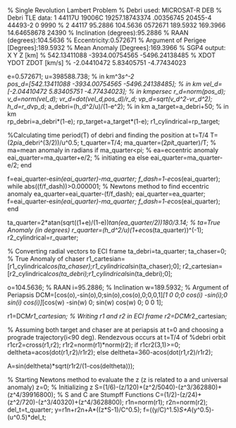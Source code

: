 % Single Revolution Lambert Problem
% Debri used: MICROSAT-R DEB 
% Debri TLE data: 1 44117U 19006C   19257.18743374  .00356745  20455-4  44493-2 0  9990
%                 2 44117  95.2886 104.5636 0572671 189.5932 169.3966 14.64658678 24390
% Inclination (degrees):95.2886
% RAAN (degrees):104.5636
% Eccentricity:0.572671
% Argument of Perigee [Degrees]:189.5932
% Mean Anomaly [Degrees]:169.3966
% SGP4 output:  X                Y                Z     [km]
%            542.13411088    -3934.00754565    -5496.24138485 
%             XDOT             YDOT             ZDOT    [km/s]
%            -2.04410472        5.83405751       -4.77434023

e=0.572671;
u=398588.738;                                                % in km^3*s^-2                
pos_d=[542.13411088 -3934.00754565 -5496.24138485];          % in km
vel_d=[-2.04410472 5.83405751 -4.77434023];                  % in kmpersec
r_d=norm(pos_d);
v_d=norm(vel_d);
vr_d=dot(vel_d,pos_d)/r_d;
vp_d=sqrt(v_d^2-vr_d^2);
h_d=r_d*vp_d;
a_debri=(h_d^2/u)/(1-e^2);                                    % in km
a_target=a_debri+50;                                          % in km  
rp_debri=a_debri*(1-e);
rp_target=a_target*(1-e);
r1_cylindrical=rp_target;

%Calculating time period(T) of debri and finding the position at t=T/4
T=(2*pi*a_debri^(3/2))/u^0.5;
t_quarter=T/4;
ma_quarter=(2*pi*t_quarter)/T;                     % ma=mean anomaly in radians
if ma_quarter<pi;                                  % ea=eccentric anomaly     
    eai_quarter=ma_quarter+e/2;                    % initiating ea
else
    eai_quarter=ma_quarter-e/2;
end
       
f=eai_quarter-e*sin(eai_quarter)-ma_quarter;
f_dash=1-e*cos(eai_quarter);
while abs((f/f_dash))>0.000001;                         % Newtons method to find eccentric anomaly 
    ea_quarter=eai_quarter-(f/f_dash);
    eai_quarter=ea_quarter;
    f=eai_quarter-e*sin(eai_quarter)-ma_quarter;
    f_dash=1-e*cos(eai_quarter); 
end

ta_quarter=2*atan(sqrt((1+e)/(1-e))*tan(ea_quarter/2))*180/3.14;    % ta=True Anomaly (in degrees) 
r_quarter=(h_d^2/u)*(1+e*cos(ta_quarter))^(-1);
r2_cylindrical=r_quarter;

% Converting radial vectors to ECI frame
ta_debri=ta_quarter;
ta_chaser=0;                                             % True Anomaly of chaser
r1_cartesian=[r1_cylindrical*cos(ta_chaser);r1_cylindrical*sin(ta_chaser);0];
r2_cartesian=[r2_cylindrical*cos(ta_debri);r1_cylindrical*sin(ta_debri);0];

o=104.5636;                                             % RAAN
i=95.2886;                                              % Inclination
w=189.5932;                                             % Argument of Periapsis
DCM=[cos(o),-sin(o),0;sin(o),cos(o),0;0,0,1]*[1 0 0;0 cos(i) -sin(i);0 sin(i) cos(i)]*[cos(w) -sin(w) 0; sin(w) cos(w) 0; 0 0 1];

r1=DCM*r1_cartesian;                                    % Writing r1 and r2 in ECI frame
r2=DCM*r2_cartesian;

% Assuming both target and chaser are at periapsis at t=0 and choosing a prograde trajectory(i<90 deg). Rendezvous occurs at t=T/4 of %debri orbit
r1cr2=cross(r1,r2);
r1r2=norm(r1)*norm(r2);
if r1cr2(3,1)>=0;
    deltheta=acos(dot(r1,r2)/r1r2);
else
    deltheta=360-acos(dot(r1,r2)/r1r2);

A=sin(deltheta)*sqrt(r1r2/(1-cos(deltheta)));           

% Starting Newtons method to evaluate the z (z is  related to a and universal anomaly) 
z=0;                                                     % Initializing z
S=(1/6)-(z/120)+(z^2/5040)-(z^3/362880)+(z^4/39916800);  % S and C are Stumpff Functions 
C=(1/2)-(z/24)+(z^2/720)-(z^3/40320)+(z^4/3628800);
r1n=norm(r1);
r2n=norm(r2);
del_t=t_quarter;
y=r1n+r2n+A*((z*S-1)/C^0.5);
f=((y/C)^1.5)*S+A*(y^0.5)-(u^0.5)*del_t;



